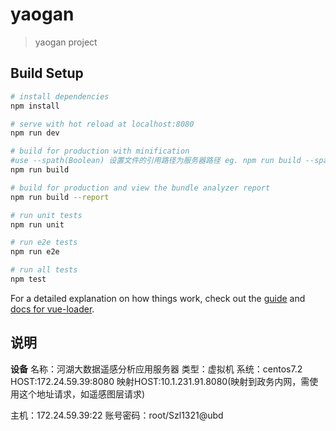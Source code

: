 # yaogan

> yaogan project

## Build Setup

``` bash
# install dependencies
npm install

# serve with hot reload at localhost:8080
npm run dev

# build for production with minification
#use --spath(Boolean) 设置文件的引用路径为服务器路径 eg. npm run build --spath=true
npm run build

# build for production and view the bundle analyzer report
npm run build --report

# run unit tests
npm run unit

# run e2e tests
npm run e2e

# run all tests
npm test
```

For a detailed explanation on how things work, check out the [guide](http://vuejs-templates.github.io/webpack/) and [docs for vue-loader](http://vuejs.github.io/vue-loader).

## 说明
**设备**
名称：河湖大数据遥感分析应用服务器
类型：虚拟机
系统：centos7.2
HOST:172.24.59.39:8080
映射HOST:10.1.231.91.8080(映射到政务内网，需使用这个地址请求，如遥感图层请求)

主机：172.24.59.39:22
账号密码：root/Szl1321@ubd